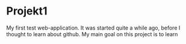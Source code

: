 # Projekt1
My first test web-application. It was started quite a while ago, before I thought to learn about github. My main goal on this project is to learn
